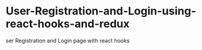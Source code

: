 # User-Registration-and-Login-using-react-hooks-and-redux
ser Registration and Login page with react hooks
